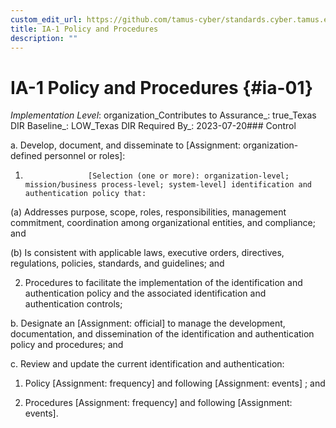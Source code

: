 ```yaml
---
custom_edit_url: https://github.com/tamus-cyber/standards.cyber.tamus.edu/tree/main/static/content/tamus.edu/TAMUS_profile.xml
title: IA-1 Policy and Procedures
description: ""
---
```


# IA-1 Policy and Procedures {#ia-01}

_Implementation Level_: organization_Contributes to Assurance_: true_Texas DIR Baseline_: LOW_Texas DIR Required By_: 2023-07-20### Control

a. Develop, document, and disseminate to [Assignment: organization-defined personnel or roles]:

1. 
                     [Selection (one or more): organization-level; mission/business process-level; system-level] identification and authentication policy that:

(a) Addresses purpose, scope, roles, responsibilities, management commitment, coordination among organizational entities, and compliance; and

(b) Is consistent with applicable laws, executive orders, directives, regulations, policies, standards, and guidelines; and

2. Procedures to facilitate the implementation of the identification and authentication policy and the associated identification and authentication controls;

b. Designate an [Assignment: official] to manage the development, documentation, and dissemination of the identification and authentication policy and procedures; and

c. Review and update the current identification and authentication:

1. Policy [Assignment: frequency] and following [Assignment: events] ; and

2. Procedures [Assignment: frequency] and following [Assignment: events].

